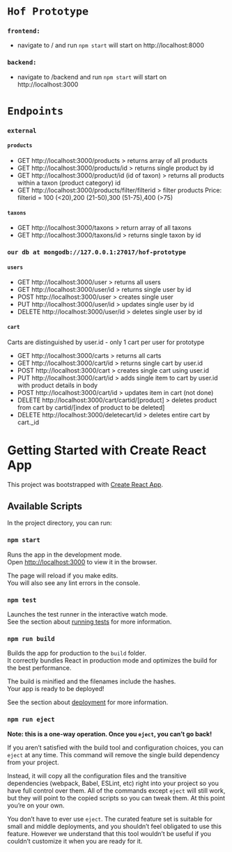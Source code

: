 # `Hof Prototype`
### `frontend:`
* navigate to / and run `npm start` will start on http://localhost:8000
### `backend:`
* navigate to /backend and run `npm start` will start on http://localhost:3000

# `Endpoints`
### `external`
#### `products`
* GET http://localhost:3000/products > returns array of all products
* GET http://localhost:3000/products/id > returns single product by id
* GET http://localhost:3000/product/id (id of taxon) > returns all products within a taxon (product category) id
* GET http://localhost:3000/products/filter/filterid > filter products
    Price: filterid = 100 (<20),200 (21-50),300 (51-75),400 (>75)
#### `taxons`
* GET http://localhost:3000/taxons > return array of all taxons
* GET http://localhost:3000/taxons/id > returns single taxon by id

### `our db at mongodb://127.0.0.1:27017/hof-prototype`
#### `users`
* GET http://localhost:3000/user > returns all users
* GET http://localhost:3000/user/id > returns single user by id
* POST http://localhost:3000/user > creates single user
* PUT http://localhost:3000/user/id > updates single user by id
* DELETE http://localhost:3000/user/id > deletes single user by id

#### `cart`
Carts are distinguished by user.id - only 1 cart per user for prototype
* GET http://localhost:3000/carts > returns all carts
* GET http://localhost:3000/cart/id > returns single cart by user.id
* POST http://localhost:3000/cart > creates single cart using user.id
* PUT http://localhost:3000/cart/id > adds single item to cart by user.id with product details in body
* POST http://localhost:3000/cart/id > updates item in cart (not done)
* DELETE http://localhost:3000/cart/cartid/[product] > deletes product from cart by cartid/[index of product to be deleted]
* DELETE http://localhost:3000/deletecart/id > deletes entire cart by cart._id

# Getting Started with Create React App

This project was bootstrapped with [Create React App](https://github.com/facebook/create-react-app).

## Available Scripts

In the project directory, you can run:

### `npm start`

Runs the app in the development mode.\
Open [http://localhost:3000](http://localhost:3000) to view it in the browser.

The page will reload if you make edits.\
You will also see any lint errors in the console.

### `npm test`

Launches the test runner in the interactive watch mode.\
See the section about [running tests](https://facebook.github.io/create-react-app/docs/running-tests) for more information.

### `npm run build`

Builds the app for production to the `build` folder.\
It correctly bundles React in production mode and optimizes the build for the best performance.

The build is minified and the filenames include the hashes.\
Your app is ready to be deployed!

See the section about [deployment](https://facebook.github.io/create-react-app/docs/deployment) for more information.

### `npm run eject`

**Note: this is a one-way operation. Once you `eject`, you can’t go back!**

If you aren’t satisfied with the build tool and configuration choices, you can `eject` at any time. This command will remove the single build dependency from your project.

Instead, it will copy all the configuration files and the transitive dependencies (webpack, Babel, ESLint, etc) right into your project so you have full control over them. All of the commands except `eject` will still work, but they will point to the copied scripts so you can tweak them. At this point you’re on your own.

You don’t have to ever use `eject`. The curated feature set is suitable for small and middle deployments, and you shouldn’t feel obligated to use this feature. However we understand that this tool wouldn’t be useful if you couldn’t customize it when you are ready for it.
